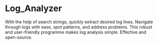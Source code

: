 # Log_Analyzer
With the help of search strings, quickly extract desired log lines. Navigate through logs with ease, spot patterns, and address problems. This robust and user-friendly programme makes log analysis simple. Effective and open-source.
